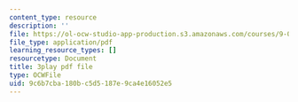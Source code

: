 ```yaml
---
content_type: resource
description: ''
file: https://ol-ocw-studio-app-production.s3.amazonaws.com/courses/9-00sc-introduction-to-psychology-fall-2011/9c6b7cba180bc5d5187e9ca4e16052e5_SFPPw6sDHEI.pdf
file_type: application/pdf
learning_resource_types: []
resourcetype: Document
title: 3play pdf file
type: OCWFile
uid: 9c6b7cba-180b-c5d5-187e-9ca4e16052e5
---
```

